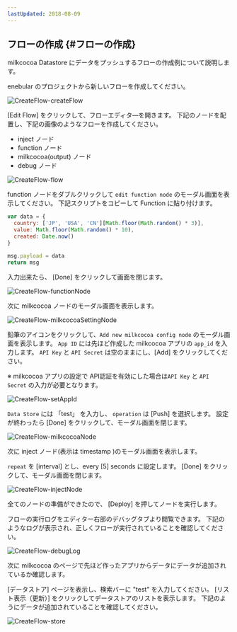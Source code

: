 ```yaml
---
lastUpdated: 2018-08-09
---
```


## フローの作成 {#フローの作成}

milkcocoa Datastore にデータをプッシュするフローの作成例について説明します。

enebular のプロジェクトから新しいフローを作成してください。

![CreateFlow-createFlow](./../../../../img/InfoMotion/DataSource/Milkcocoa-v2/CreateFlow-createFlow.png)


[Edit Flow] をクリックして、フローエディタ―を開きます。
下記のノードを配置し、下記の画像のようなフローを作成してください。

* inject ノード
* function ノード
* milkcocoa(output) ノード
* debug ノード

![CreateFlow-flow](./../../../../img/InfoMotion/DataSource/Milkcocoa-v2/CreateFlow-flow.png)


function ノードをダブルクリックして `edit function node` のモーダル画面を表示してください。
下記スクリプトをコピーして Function に貼り付けます。

```javascript
var data = {
  country: ['JP', 'USA', 'CN'][Math.floor(Math.random() * 3)],
  value: Math.floor(Math.random() * 10),
  created: Date.now()
}

msg.payload = data
return msg
```

入力出来たら、 [Done] をクリックして画面を閉じます。

![CreateFlow-functionNode](./../../../../img/InfoMotion/DataSource/Milkcocoa-v2/CreateFlow-functionNode.png)


次に milkcocoa ノードのモーダル画面を表示します。

![CreateFlow-milkcocoaSettingNode](./../../../../img/InfoMotion/DataSource/Milkcocoa-v2/CreateFlow-milkcocoaSettingNode.png)


鉛筆のアイコンをクリックして、`Add new milkcocoa config node` のモーダル画面を表示します。
`App ID` には先ほど作成した milkcocoa アプリの `app_id` を入力します。
`API Key` と `API Secret` は空のままにし、[Add] をクリックしてください。

※ milkcocoa アプリの設定で API認証を有効にした場合は`API Key` と `API Secret` の入力が必要となります。

![CreateFlow-setAppId](./../../../../img/InfoMotion/DataSource/Milkcocoa-v2/CreateFlow-setAppId.png)


`Data Store` には 「test」 を入力し、 `operation` は [Push] を選択します。
設定が終わったら [Done] をクリックして、モーダル画面を閉じます。

![CreateFlow-milkcocoaNode](./../../../../img/InfoMotion/DataSource/Milkcocoa-v2/CreateFlow-milkcocoaNode.png)


次に inject ノード(表示は timestamp )のモーダル画面を表示します。

 `repeat` を [interval] とし、every [5] seconds に設定します。
 [Done] をクリックして、モーダル画面を閉じます。

![CreateFlow-injectNode](./../../../../img/InfoMotion/DataSource/Milkcocoa-v2/CreateFlow-injectNode.png)


全てのノードの準備ができたので、 [Deploy] を押してノードを実行します。

フローの実行ログをエディター右部のデバッグタブより閲覧できます。
下記のようなログが表示され、正しくフローが実行されていることを確認してください。

![CreateFlow-debugLog](./../../../../img/InfoMotion/DataSource/Milkcocoa-v2/CreateFlow-debugLog.png)


次に milkcocoa のページで先ほど作ったアプリからデータにデータが追加されているか確認します。

[データストア] ページを表示し、検索バーに "test" を入力してください。
[リスト表示（更新）] をクリックしてデータストアのリストを表示します。
下記のようにデータが追加されていることを確認してください。

![CreateFlow-store](./../../../../img/InfoMotion/DataSource/Milkcocoa-v2/CreateFlow-store.png)
